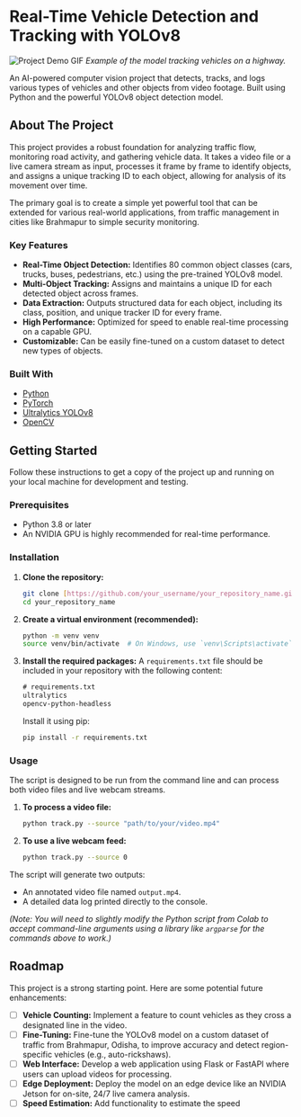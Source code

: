 # Real-Time Vehicle Detection and Tracking with YOLOv8

![Project Demo GIF](https://i.imgur.com/gC582Vo.gif)
*Example of the model tracking vehicles on a highway.*

An AI-powered computer vision project that detects, tracks, and logs various types of vehicles and other objects from video footage. Built using Python and the powerful YOLOv8 object detection model.

## About The Project

This project provides a robust foundation for analyzing traffic flow, monitoring road activity, and gathering vehicle data. It takes a video file or a live camera stream as input, processes it frame by frame to identify objects, and assigns a unique tracking ID to each object, allowing for analysis of its movement over time.

The primary goal is to create a simple yet powerful tool that can be extended for various real-world applications, from traffic management in cities like Brahmapur to simple security monitoring.

### Key Features

* **Real-Time Object Detection:** Identifies 80 common object classes (cars, trucks, buses, pedestrians, etc.) using the pre-trained YOLOv8 model.
* **Multi-Object Tracking:** Assigns and maintains a unique ID for each detected object across frames.
* **Data Extraction:** Outputs structured data for each object, including its class, position, and unique tracker ID for every frame.
* **High Performance:** Optimized for speed to enable real-time processing on a capable GPU.
* **Customizable:** Can be easily fine-tuned on a custom dataset to detect new types of objects.

### Built With

* [Python](https://www.python.org/)
* [PyTorch](https://pytorch.org/)
* [Ultralytics YOLOv8](https://github.com/ultralytics/ultralytics)
* [OpenCV](https://opencv.org/)

## Getting Started

Follow these instructions to get a copy of the project up and running on your local machine for development and testing.

### Prerequisites

* Python 3.8 or later
* An NVIDIA GPU is highly recommended for real-time performance.

### Installation

1.  **Clone the repository:**
    ```sh
    git clone [https://github.com/your_username/your_repository_name.git](https://github.com/your_username/your_repository_name.git)
    cd your_repository_name
    ```

2.  **Create a virtual environment (recommended):**
    ```sh
    python -m venv venv
    source venv/bin/activate  # On Windows, use `venv\Scripts\activate`
    ```

3.  **Install the required packages:**
    A `requirements.txt` file should be included in your repository with the following content:
    ```txt
    # requirements.txt
    ultralytics
    opencv-python-headless
    ```
    Install it using pip:
    ```sh
    pip install -r requirements.txt
    ```

### Usage

The script is designed to be run from the command line and can process both video files and live webcam streams.

1.  **To process a video file:**
    ```sh
    python track.py --source "path/to/your/video.mp4"
    ```

2.  **To use a live webcam feed:**
    ```sh
    python track.py --source 0
    ```

The script will generate two outputs:
* An annotated video file named `output.mp4`.
* A detailed data log printed directly to the console.

*(Note: You will need to slightly modify the Python script from Colab to accept command-line arguments using a library like `argparse` for the commands above to work.)*

## Roadmap

This project is a strong starting point. Here are some potential future enhancements:

* [ ] **Vehicle Counting:** Implement a feature to count vehicles as they cross a designated line in the video.
* [ ] **Fine-Tuning:** Fine-tune the YOLOv8 model on a custom dataset of traffic from Brahmapur, Odisha, to improve accuracy and detect region-specific vehicles (e.g., auto-rickshaws).
* [ ] **Web Interface:** Develop a web application using Flask or FastAPI where users can upload videos for processing.
* [ ] **Edge Deployment:** Deploy the model on an edge device like an NVIDIA Jetson for on-site, 24/7 live camera analysis.
* [ ] **Speed Estimation:** Add functionality to estimate the speed
